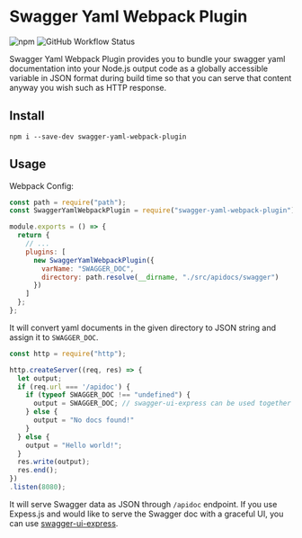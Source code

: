 # Swagger Yaml Webpack Plugin #

![npm](https://img.shields.io/npm/v/swagger-yaml-webpack-plugin.svg) ![GitHub Workflow Status](https://img.shields.io/github/workflow/status/moztemur/swagger-yaml-webpack-plugin/Release)

Swagger Yaml Webpack Plugin provides you to bundle your swagger yaml documentation into your Node.js output code as a globally accessible variable in JSON format during build time so that you can serve that content anyway you wish such as HTTP response.

## Install ##

`npm i --save-dev swagger-yaml-webpack-plugin`

## Usage ##

Webpack Config:

```JavaScript
const path = require("path");
const SwaggerYamlWebpackPlugin = require("swagger-yaml-webpack-plugin");

module.exports = () => {
  return {
    // ...
    plugins: [
      new SwaggerYamlWebpackPlugin({
        varName: "SWAGGER_DOC",
        directory: path.resolve(__dirname, "./src/apidocs/swagger")
      })
    ]
  };
};
```

It will convert yaml documents in the given directory to JSON string and assign it to `SWAGGER_DOC`.

```JavaScript
const http = require("http");

http.createServer((req, res) => {
  let output;
  if (req.url === '/apidoc') {
    if (typeof SWAGGER_DOC !== "undefined") {
      output = SWAGGER_DOC; // swagger-ui-express can be used together with Express.js for graceful UI.
    } else {
      output = "No docs found!"
    }
  } else {
    output = "Hello world!";
  }
  res.write(output);
  res.end();
})
.listen(8080);
```

It will serve Swagger data as JSON through `/apidoc` endpoint. If you use Expess.js and would like to serve the Swagger doc with a graceful UI, you can use [swagger-ui-express](https://www.npmjs.com/package/swagger-ui-express).
